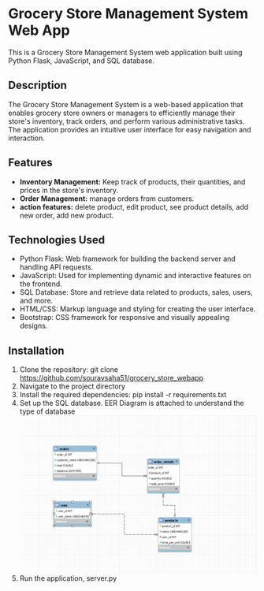 # Grocery Store Management System Web App

This is a Grocery Store Management System web application built using Python Flask, JavaScript, and SQL database.

## Description

The Grocery Store Management System is a web-based application that enables grocery store owners or managers to efficiently manage their store's inventory, track orders, and perform various administrative tasks. The application provides an intuitive user interface for easy navigation and interaction.

## Features

- **Inventory Management:** Keep track of products, their quantities, and prices in the store's inventory.
- **Order Management:** manage orders from customers.
- **action features:** delete product, edit product, see product details, add new order, add new product.

## Technologies Used

- Python Flask: Web framework for building the backend server and handling API requests.
- JavaScript: Used for implementing dynamic and interactive features on the frontend.
- SQL Database: Store and retrieve data related to products, sales, users, and more.
- HTML/CSS: Markup language and styling for creating the user interface.
- Bootstrap: CSS framework for responsive and visually appealing designs.

## Installation

1. Clone the repository: git clone https://github.com/souravsaha51/grocery_store_webapp
2. Navigate to the project directory
3. Install the required dependencies: pip install -r requirements.txt
4. Set up the SQL database.
EER Diagram is attached to understand the type of database <img width="538" alt="image" src="https://github.com/souravsaha51/grocery_store_webapp/blob/main/EER%20diagram.png?raw=true">
6. Run the application, server.py
